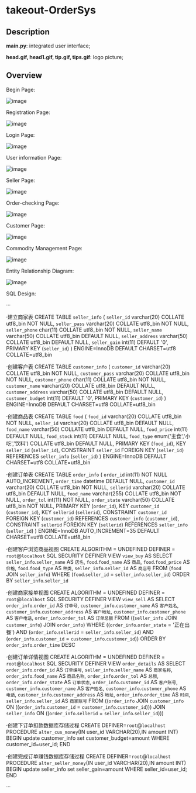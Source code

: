 # takeout-OrderSys

## Description

**main.py**: integrated user interface;

**head.gif, head1.gif, tip.gif, tips.gif**: logo picture;

## Overview

Begin Page:

![image](https://user-images.githubusercontent.com/89956877/206331487-56891964-cb2f-4145-82e0-e960461d2928.png)


Registration Page:

![image](https://user-images.githubusercontent.com/89956877/206330876-11cafc7f-2064-4ae8-9aaf-aaba6ce53638.png)

Login Page:

![image](https://user-images.githubusercontent.com/89956877/206330916-0321cf00-e92a-43ac-a989-8a08c599b086.png)

User information Page:

![image](https://user-images.githubusercontent.com/89956877/206330994-834330ae-dd7f-496c-be49-ab628590b484.png)

Seller Page:

![image](https://user-images.githubusercontent.com/89956877/206331298-b6094f16-3295-4103-a935-b38a49d9d0e7.png)

Order-checking Page:

![image](https://user-images.githubusercontent.com/89956877/206331337-7dda3880-63e4-4330-9f4b-4c9b478eb96e.png)

Customer Page:

![image](https://user-images.githubusercontent.com/89956877/206331452-b8e9c148-cbd3-4a30-aed3-8878f0c5f627.png)



Commodity Management Page:

![image](https://user-images.githubusercontent.com/89956877/206331017-3f8b5668-120c-4749-af4c-3992755f1963.png)


Entity Relationship Diagram:

![image](https://user-images.githubusercontent.com/89956877/206330722-5452f482-b092-4667-aa59-7775ba0cf907.png)

SQL Design:

···

·建立商家表
CREATE TABLE `seller_info` (
  `seller_id` varchar(20) COLLATE utf8_bin NOT NULL,
  `seller_pass` varchar(20) COLLATE utf8_bin NOT NULL,
  `seller_phone` char(11) COLLATE utf8_bin NOT NULL,
  `seller_name` varchar(50) COLLATE utf8_bin DEFAULT NULL,
  `seller_address` varchar(50) COLLATE utf8_bin DEFAULT NULL,
  `seller_gain` int(11) DEFAULT '0',
  PRIMARY KEY (`seller_id`)
) ENGINE=InnoDB DEFAULT CHARSET=utf8 COLLATE=utf8_bin

·创建客户表
CREATE TABLE `customer_info` (
  `customer_id` varchar(20) COLLATE utf8_bin NOT NULL,
  `customer_pass` varchar(20) COLLATE utf8_bin NOT NULL,
  `customer_phone` char(11) COLLATE utf8_bin NOT NULL,
  `customer_name` varchar(20) COLLATE utf8_bin DEFAULT NULL,
  `customer_address` varchar(50) COLLATE utf8_bin DEFAULT NULL,
  `customer_budget` int(11) DEFAULT '0',
  PRIMARY KEY (`customer_id`)
) ENGINE=InnoDB DEFAULT CHARSET=utf8 COLLATE=utf8_bin

·创建商品表
CREATE TABLE `food` (
  `food_id` varchar(20) COLLATE utf8_bin NOT NULL,
  `seller_id` varchar(20) COLLATE utf8_bin DEFAULT NULL,
  `food_name` varchar(50) COLLATE utf8_bin DEFAULT NULL,
  `food_price` int(11) DEFAULT NULL,
  `food_stock` int(11) DEFAULT NULL,
  `food_type` enum('主食','小吃','饮料') COLLATE utf8_bin DEFAULT NULL,
  PRIMARY KEY (`food_id`),
  KEY `seller_id` (`seller_id`),
  CONSTRAINT `seller_id` FOREIGN KEY (`seller_id`) REFERENCES `seller_info` (`seller_id`)
) ENGINE=InnoDB DEFAULT CHARSET=utf8 COLLATE=utf8_bin

·创建订单表
CREATE TABLE `order_info` (
  `order_id` int(11) NOT NULL AUTO_INCREMENT,
  `order_time` datetime DEFAULT NULL,
  `customer_id` varchar(20) COLLATE utf8_bin NOT NULL,
  `sellerid` varchar(20) COLLATE utf8_bin DEFAULT NULL,
  `food_name` varchar(255) COLLATE utf8_bin NOT NULL,
  `order_tol` int(11) NOT NULL,
  `order_state` varchar(50) COLLATE utf8_bin NOT NULL,
  PRIMARY KEY (`order_id`),
  KEY `customer_id` (`customer_id`),
  KEY `sellerid` (`sellerid`),
  CONSTRAINT `customer_id` FOREIGN KEY (`customer_id`) REFERENCES `customer_info` (`customer_id`),
  CONSTRAINT `sellerid` FOREIGN KEY (`sellerid`) REFERENCES `seller_info` (`seller_id`)
) ENGINE=InnoDB AUTO_INCREMENT=35 DEFAULT CHARSET=utf8 COLLATE=utf8_bin

·创建客户浏览商品视图
CREATE 
    ALGORITHM = UNDEFINED 
    DEFINER = `root`@`localhost` 
    SQL SECURITY DEFINER
VIEW `view_buy` AS
    SELECT 
        `seller_info`.`seller_name` AS `店名`,
        `food`.`food_name` AS `商品`,
        `food`.`food_price` AS `价格`,
        `food`.`food_type` AS `种类`,
        `seller_info`.`seller_id` AS `商店号`
    FROM
        (`food`
        JOIN `seller_info`)
    WHERE
        (`food`.`seller_id` = `seller_info`.`seller_id`)
    ORDER BY `seller_info`.`seller_id`

·创建商家接单视图
CREATE 
    ALGORITHM = UNDEFINED 
    DEFINER = `root`@`localhost` 
    SQL SECURITY DEFINER
VIEW `view_sell` AS
    SELECT 
        `order_info`.`order_id` AS `订单号`,
        `customer_info`.`customer_name` AS `客户姓名`,
        `customer_info`.`customer_address` AS `客户地址`,
        `customer_info`.`customer_phone` AS `客户电话`,
        `order_info`.`order_tol` AS `订单总额`
    FROM
        ((`seller_info`
        JOIN `customer_info`)
        JOIN `order_info`)
    WHERE
        ((`order_info`.`order_state` = '正在出餐')
            AND (`order_info`.`sellerid` = `seller_info`.`seller_id`)
            AND (`order_info`.`customer_id` = `customer_info`.`customer_id`))
    ORDER BY `order_info`.`order_time` DESC

·创建订单详情视图
CREATE 
    ALGORITHM = UNDEFINED 
    DEFINER = `root`@`localhost` 
    SQL SECURITY DEFINER
VIEW `order_details` AS
    SELECT 
        `order_info`.`order_id` AS `订单编号`,
        `seller_info`.`seller_name` AS `商家名称`,
        `order_info`.`food_name` AS `商品名称`,
        `order_info`.`order_tol` AS `总额`,
        `order_info`.`order_state` AS `订单状态`,
        `order_info`.`customer_id` AS `客户账号`,
        `customer_info`.`customer_name` AS `客户姓名`,
        `customer_info`.`customer_phone` AS `电话`,
        `customer_info`.`customer_address` AS `地址`,
        `order_info`.`order_time` AS `时间`,
        `seller_info`.`seller_id` AS `商家账号`
    FROM
        ((`order_info`
        JOIN `customer_info` ON ((`order_info`.`customer_id` = `customer_info`.`customer_id`)))
        JOIN `seller_info` ON ((`order_info`.`sellerid` = `seller_info`.`seller_id`)))

·创建下订单扣款数据库存储过程
CREATE DEFINER=`root`@`localhost` PROCEDURE `alter_cus_money`(IN user_id VARCHAR(20),IN amount INT)
BEGIN
	update customer_info set customer_budget=amount WHERE customer_id=user_id;
END

·创建完成订单赚钱数据库存储过程
CREATE DEFINER=`root`@`localhost` PROCEDURE `alter_seller_money`(IN user_id VARCHAR(20),IN amount INT)
BEGIN
	update seller_info set seller_gain=amount WHERE seller_id=user_id;
END

···
